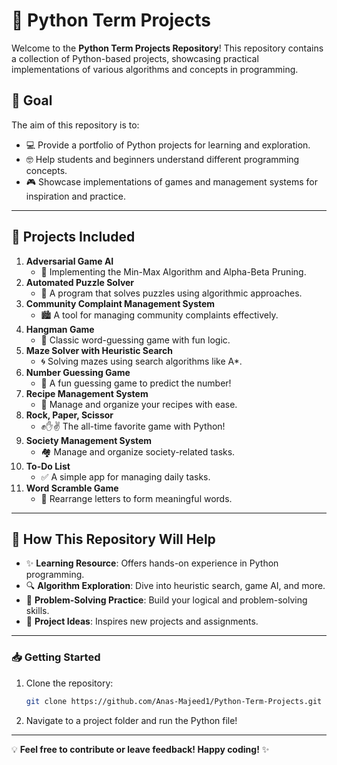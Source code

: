 # 🐍 Python Term Projects  

Welcome to the **Python Term Projects Repository**! This repository contains a collection of Python-based projects, showcasing practical implementations of various algorithms and concepts in programming.  

## 🎯 Goal  

The aim of this repository is to:  
- 💻 Provide a portfolio of Python projects for learning and exploration.  
- 🤓 Help students and beginners understand different programming concepts.  
- 🎮 Showcase implementations of games and management systems for inspiration and practice.  

---

## 📂 Projects Included  

1. **Adversarial Game AI**  
   - 🧠 Implementing the Min-Max Algorithm and Alpha-Beta Pruning.  
2. **Automated Puzzle Solver**  
   - 🧩 A program that solves puzzles using algorithmic approaches.  
3. **Community Complaint Management System**  
   - 🏙️ A tool for managing community complaints effectively.  
4. **Hangman Game**  
   - 🎲 Classic word-guessing game with fun logic.  
5. **Maze Solver with Heuristic Search**  
   - 🌀 Solving mazes using search algorithms like A*.  
6. **Number Guessing Game**  
   - 🔢 A fun guessing game to predict the number!  
7. **Recipe Management System**  
   - 🍳 Manage and organize your recipes with ease.  
8. **Rock, Paper, Scissor**  
   - ✊✋✌️ The all-time favorite game with Python!  
9. **Society Management System**  
   - 🏘️ Manage and organize society-related tasks.  
10. **To-Do List**  
    - ✅ A simple app for managing daily tasks.  
11. **Word Scramble Game**  
    - 🔀 Rearrange letters to form meaningful words.  

---

## 🚀 How This Repository Will Help  

- ✨ **Learning Resource**: Offers hands-on experience in Python programming.  
- 🔍 **Algorithm Exploration**: Dive into heuristic search, game AI, and more.  
- 🎯 **Problem-Solving Practice**: Build your logical and problem-solving skills.  
- 📖 **Project Ideas**: Inspires new projects and assignments.  

---

### 📥 Getting Started  
1. Clone the repository:  
   ```bash  
   git clone https://github.com/Anas-Majeed1/Python-Term-Projects.git  
   ```  
2. Navigate to a project folder and run the Python file!  

---

💡 **Feel free to contribute or leave feedback! Happy coding!** ✨
